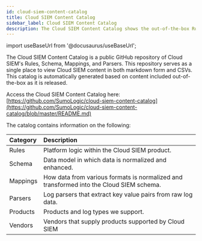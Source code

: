 ```yaml
---
id: cloud-siem-content-catalog
title: Cloud SIEM Content Catalog
sidebar_label: Cloud SIEM Content Catalog
description: The Cloud SIEM Content Catalog shows the out-of-the-box Rules, Schema, Mappings, and Parsers.
---
```


import useBaseUrl from '@docusaurus/useBaseUrl';

The Cloud SIEM Content Catalog is a public GitHub repository of Cloud SIEM's Rules, Schema, Mappings, and Parsers. This repository serves as a single place to view Cloud SIEM content in both markdown form and CSVs. This catalog is automatically generated based on content included out-of-the-box as it is released. 

Access the Cloud SIEM Content Catalog here:
[https://github.com/SumoLogic/cloud-siem-content-catalog](https://github.com/SumoLogic/cloud-siem-content-catalog/blob/master/README.md)

The catalog contains information on the following: 

| Category | Description |
| :-- | :-- |
| Rules	| Platform logic within the Cloud SIEM product. |
| Schema | Data model in which data is normalized and enhanced. |
| Mappings | How data from various formats is normalized and transformed into the Cloud SIEM schema. |
| Parsers | Log parsers that extract key value pairs from raw log data. |
| Products | Products and log types we support. |
| Vendors | Vendors that supply products supported by Cloud SIEM |
